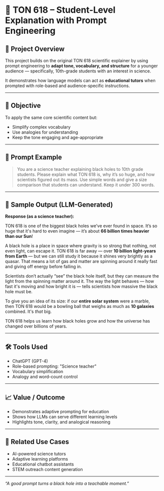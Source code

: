 # 🌌 TON 618 – Student-Level Explanation with Prompt Engineering

## 🧠 Project Overview
This project builds on the original TON 618 scientific explainer by using prompt engineering to **adapt tone, vocabulary, and structure** for a younger audience — specifically, 10th-grade students with an interest in science.

It demonstrates how language models can act as **educational tutors** when prompted with role-based and audience-specific instructions.

---

## 🎯 Objective
To apply the same core scientific content but:
- Simplify complex vocabulary
- Use analogies for understanding
- Keep the tone engaging and age-appropriate

---

## 💬 Prompt Example

> You are a science teacher explaining black holes to 10th grade students. Please explain what TON 618 is, why it’s so huge, and how scientists figured out its mass. Use simple words and give a size comparison that students can understand. Keep it under 300 words.

---

## 🧾 Sample Output (LLM-Generated)

**Response (as a science teacher):**

TON 618 is one of the biggest black holes we’ve ever found in space. It’s so huge that it's hard to even imagine — it’s about **66 billion times heavier than our Sun**!

A black hole is a place in space where gravity is so strong that nothing, not even light, can escape it. TON 618 is far away — over **10 billion light-years from Earth** — but we can still study it because it shines very brightly as a quasar. That means a lot of gas and matter are spinning around it really fast and giving off energy before falling in.

Scientists don’t actually “see” the black hole itself, but they can measure the light from the spinning matter around it. The way the light behaves — how fast it's moving and how bright it is — tells scientists how massive the black hole must be.

To give you an idea of its size: if our **entire solar system** were a marble, then TON 618 would be a bowling ball that weighs as much as **10 galaxies** combined. It's *that* big.

TON 618 helps us learn how black holes grow and how the universe has changed over billions of years.

---

## 🛠️ Tools Used
- ChatGPT (GPT-4)
- Role-based prompting: "Science teacher"
- Vocabulary simplification
- Analogy and word-count control

---

## 📈 Value / Outcome
- Demonstrates adaptive prompting for education
- Shows how LLMs can serve different learning levels
- Highlights tone, clarity, and analogical reasoning

---

## 🔗 Related Use Cases
- AI-powered science tutors  
- Adaptive learning platforms  
- Educational chatbot assistants  
- STEM outreach content generation

---

_“A good prompt turns a black hole into a teachable moment.”_

